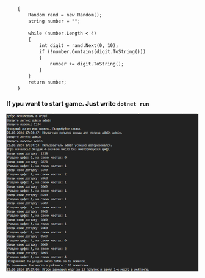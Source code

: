 ```static string GenerateNumber()
    {
        Random rand = new Random();
        string number = "";

        while (number.Length < 4)
        {
            int digit = rand.Next(0, 10);
            if (!number.Contains(digit.ToString()))
            {
                number += digit.ToString();
            }
        }
        return number;
    }
```

### If ypu want to start game. Just write `dotnet run`

![program example](Result.png)
